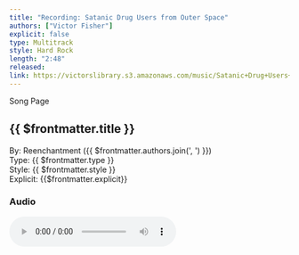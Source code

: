 ```yaml
---
title: "Recording: Satanic Drug Users from Outer Space"
authors: ["Victor Fisher"]
explicit: false
type: Multitrack
style: Hard Rock
length: "2:48"
released:
link: https://victorslibrary.s3.amazonaws.com/music/Satanic+Drug+Users+from+Outer+Space/Satanic+Drug+Users+from+Outer+Space.mp3
---
```


<g-link to="/song/satanic-drug-users-from-outer-space">Song Page</g-link>

## {{ $frontmatter.title }}

By: <g-link to="/band/reenchantment">Reenchantment</g-link> ({{ $frontmatter.authors.join(', ') }})  
Type: {{ $frontmatter.type }}  
Style: {{ $frontmatter.style }}  
Explicit: {{$frontmatter.explicit}}

### Audio

<audio controls controlsList="nodownload">
  <source :src="$frontmatter.link" type="audio/mpeg">
Your browser does not support the audio element.
</audio>
